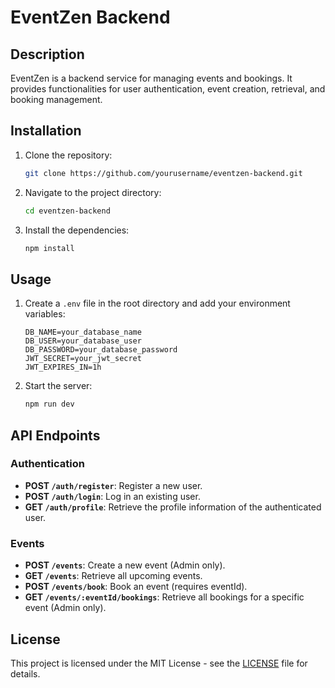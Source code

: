 # EventZen Backend

## Description
EventZen is a backend service for managing events and bookings. It provides functionalities for user authentication, event creation, retrieval, and booking management.

## Installation
1. Clone the repository:
   ```bash
   git clone https://github.com/yourusername/eventzen-backend.git
   ```
2. Navigate to the project directory:
   ```bash
   cd eventzen-backend
   ```
3. Install the dependencies:
   ```bash
   npm install
   ```

## Usage
1. Create a `.env` file in the root directory and add your environment variables:
   ```
   DB_NAME=your_database_name
   DB_USER=your_database_user
   DB_PASSWORD=your_database_password
   JWT_SECRET=your_jwt_secret
   JWT_EXPIRES_IN=1h
   ```
2. Start the server:
   ```bash
   npm run dev
   ```

## API Endpoints

### Authentication
- **POST `/auth/register`**: Register a new user.
- **POST `/auth/login`**: Log in an existing user.
- **GET `/auth/profile`**: Retrieve the profile information of the authenticated user.

### Events
- **POST `/events`**: Create a new event (Admin only).
- **GET `/events`**: Retrieve all upcoming events.
- **POST `/events/book`**: Book an event (requires eventId).
- **GET `/events/:eventId/bookings`**: Retrieve all bookings for a specific event (Admin only).

## License
This project is licensed under the MIT License - see the [LICENSE](LICENSE) file for details.
